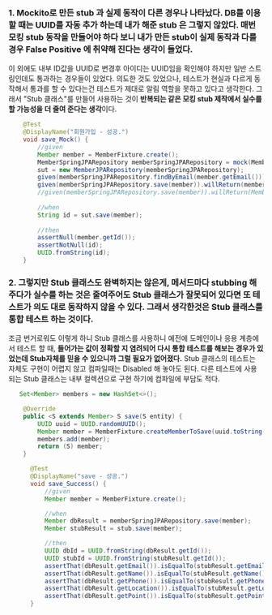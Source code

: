 
### 1. Mockito로 만든 stub 과 실제 동작이 다른 경우나 나타났다. DB를 이용할 때는 UUID를 자동 추가 하는데 내가 해준 stub 은 그렇지 않았다. 매번 모킹 stub 동작을 만들어야 하다 보니 내가 만든 stub이 실제 동작과 다를 경우 False Positive 에 취약해 진다는 생각이 들었다.
이 외에도 내부 ID값을 UUID로 변경후 아이디는 UUID임을 확인해야 하지만 일반 스트링인데도 통과하는 경우들이 있었다. 의도한 것도 있었으나, 테스트가 현실과 다르게 동작해서 통과를 할 수 있다는건 테스트가 제대로 알림 역할을 못하고 있다고 생각한다. 
그래서 "Stub 클래스"를 만들어 사용하는 것이 **반복되는 같은 모킹 stub 제작에서 실수를 할 가능성을 더 줄여 준다는 생각**이다.

``` java
    @Test
    @DisplayName("회원가입 - 성공.")
    void save_Mock() {
        //given
        Member member = MemberFixture.create();
        MemberSpringJPARepository memberSpringJPARepository = mock(MemberSpringJPARepository.class);
        sut = new MemberJPARepository(memberSpringJPARepository);
        given(memberSpringJPARepository.findByEmail(member.getEmail())).willReturn(Optional.empty());
        given(memberSpringJPARepository.save(member)).willReturn(member);
        //given(memberSpringJPARepository.save(member)).willReturn(MemberFixture.createMemberWithId(UUID.randomUUID().toString()));
    
        //when
        String id = sut.save(member);
    
        //then
        assertNull(member.getId());
        assertNotNull(id);
        UUID.fromString(id);
    }

```

  ### 2. 그렇지만 Stub 클래스도 완벽하지는 않은게, 메서드마다 stubbing 해주다가 실수를 하는 것은 줄여주어도 Stub 클래스가 잘못되어 있다면 또 테스트가 의도 대로 동작하지 않을 수 있다. 그래서 생각한것은 Stub 클래스를 통합 테스트 하는 것이다. 
  조금 번거로워도 이렇게 하니 Stub 클래스를 사용하니 예전에 도메인이나 응용 계층에서 테스트 할 때, **들어가는 값이 정확할 지 염려되어 다시 통합 테스트를 해보는 경우가 있었는데 Stub자체를 믿을 수 있으니까 그럴 필요가 없어졌다.**
  Stub 클래스의 테스트는 자체도 구현이 어렵지 않고 컴파일때는 Disabled 해 놓아도 된다. 다른 테스트에 사용되는 Stub 클래스는 내부 컬렉션으로 구현 하기에 컴파일에 부담도 적다. 
``` java
   Set<Member> members = new HashSet<>();

    @Override
    public <S extends Member> S save(S entity) {
        UUID uuid = UUID.randomUUID();
        Member member = MemberFixture.createMemberToSave(uuid.toString(), entity);
        members.add(member);
        return (S) member;
    }
```
  
  ``` java
        @Test
        @DisplayName("save - 성공.")
        void save_Success() {
            //given
            Member member = MemberFixture.create();

            //when
            Member dbResult = memberSpringJPARepository.save(member);
            Member stubResult = stub.save(member);

            //then
            UUID dbId = UUID.fromString(dbResult.getId());
            UUID stubId = UUID.fromString(stubResult.getId());
            assertThat(dbResult.getEmail()).isEqualTo(stubResult.getEmail());
            assertThat(dbResult.getName()).isEqualTo(stubResult.getName());
            assertThat(dbResult.getPhone()).isEqualTo(stubResult.getPhone());
            assertThat(dbResult.getLocation()).isEqualTo(stubResult.getLocation());
            assertThat(dbResult.getPoint()).isEqualTo(stubResult.getPoint());
        }
  ```
